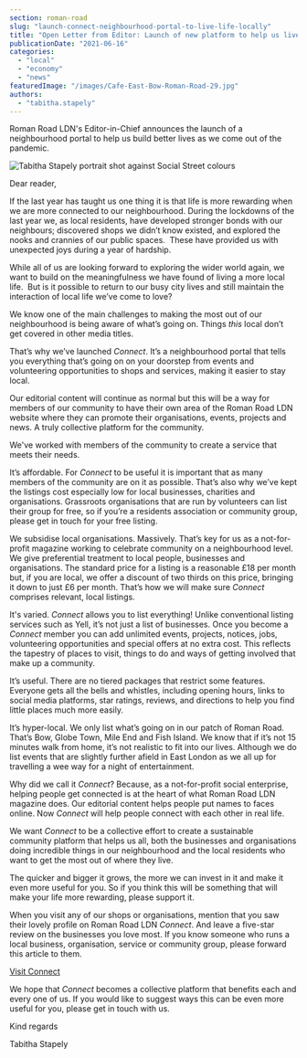```yaml
---
section: roman-road
slug: "launch-connect-neighbourhood-portal-to-live-life-locally"
title: "Open Letter from Editor: Launch of new platform to help us live life locally"
publicationDate: "2021-06-16"
categories: 
  - "local"
  - "economy"
  - "news"
featuredImage: "/images/Cafe-East-Bow-Roman-Road-29.jpg"
authors: 
  - "tabitha.stapely"
---
```


Roman Road LDN's Editor-in-Chief announces the launch of a neighbourhood portal to help us build better lives as we come out of the pandemic.

![Tabitha Stapely portrait shot against Social Street colours](/images/Tabitha-Stapely-blouse-background-colour.jpg)

Dear reader,

If the last year has taught us one thing it is that life is more rewarding when we are more connected to our neighbourhood. During the lockdowns of the last year we, as local residents, have developed stronger bonds with our neighbours; discovered shops we didn’t know existed, and explored the nooks and crannies of our public spaces.  These have provided us with unexpected joys during a year of hardship.

While all of us are looking forward to exploring the wider world again, we want to build on the meaningfulness we have found of living a more local life.  But is it possible to return to our busy city lives and still maintain the interaction of local life we’ve come to love?

We know one of the main challenges to making the most out of our neighbourhood is being aware of what’s going on. Things _this_ local don’t get covered in other media titles. 

That’s why we’ve launched _Connect_. It’s a neighbourhood portal that tells you everything that’s going on on your doorstep from events and volunteering opportunities to shops and services, making it easier to stay local.

Our editorial content will continue as normal but this will be a way for members of our community to have their own area of the Roman Road LDN website where they can promote their organisations, events, projects and news. A truly collective platform for the community.

We've worked with members of the community to create a service that meets their needs.

It’s affordable. For _Connect_ to be useful it is important that as many members of the community are on it as possible. That’s also why we’ve kept the listings cost especially low for local businesses, charities and organisations. Grassroots organisations that are run by volunteers can list their group for free, so if you’re a residents association or community group, please get in touch for your free listing. 

We subsidise local organisations. Massively. That’s key for us as a not-for-profit magazine working to celebrate community on a neighbourhood level. We give preferential treatment to local people, businesses and organisations. The standard price for a listing is a reasonable £18 per month but, if you are local, we offer a discount of two thirds on this price, bringing it down to just £6 per month. That’s how we will make sure _Connect_ comprises relevant, local listings.

It's varied. _Connect_ allows you to list everything! Unlike conventional listing services such as Yell, it’s not just a list of businesses. Once you become a _Connect_ member you can add unlimited events, projects, notices, jobs, volunteering opportunities and special offers at no extra cost. This reflects the tapestry of places to visit, things to do and ways of getting involved that make up a community.

It’s useful. There are no tiered packages that restrict some features. Everyone gets all the bells and whistles, including opening hours, links to social media platforms, star ratings, reviews, and directions to help you find little places much more easily.

It’s hyper-local. We only list what’s going on in our patch of Roman Road. That’s Bow, Globe Town, Mile End and Fish Island. We know that if it’s not 15 minutes walk from home, it’s not realistic to fit into our lives. Although we do list events that are slightly further afield in East London as we all up for travelling a wee way for a night of entertainment. 

Why did we call it _Connect_? Because, as a not-for-profit social enterprise, helping people get connected is at the heart of what Roman Road LDN magazine does. Our editorial content helps people put names to faces online. Now _Connect_ will help people connect with each other in real life.

We want _Connect_ to be a collective effort to create a sustainable community platform that helps us all, both the businesses and organisations doing incredible things in our neighbourhood and the local residents who want to get the most out of where they live.

The quicker and bigger it grows, the more we can invest in it and make it even more useful for you. So if you think this will be something that will make your life more rewarding, please support it.

When you visit any of our shops or organisations, mention that you saw their lovely profile on Roman Road LDN _Connect_. And leave a five-star review on the businesses you love most. If you know someone who runs a local business, organisation, service or community group, please forward this article to them.  

[Visit Connect](https://romanroadlondon.com/connect/)

We hope that _Connect_ becomes a collective platform that benefits each and every one of us. If you would like to suggest ways this can be even more useful for you, please get in touch with us.

Kind regards

Tabitha Stapely
